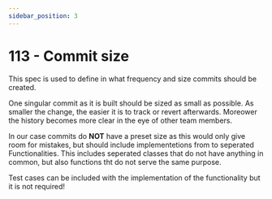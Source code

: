 ```yaml
---
sidebar_position: 3
---
```


# 113 - Commit size

This spec is used to define in what frequency and size commits should be created.

One singular commit as it is built should be sized as small as possible. As smaller the change, the easier it is to track or revert afterwards.
Moreower the history becomes more clear in the eye of other team members.

In our case commits do **NOT** have a preset size as this would only give room for mistakes, but should include implementetions from to seperated Functionalities. 
This includes seperated classes that do not have anything in common, but also functions tht do not serve the same purpose.

Test cases can be included with the implementation of the functionality but it is not required!